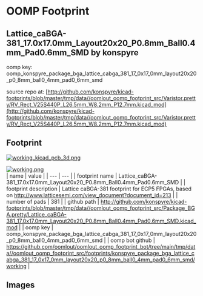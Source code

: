 # OOMP Footprint  
## Lattice_caBGA-381_17.0x17.0mm_Layout20x20_P0.8mm_Ball0.4mm_Pad0.6mm_SMD  by konspyre  
  
oomp key: oomp_konspyre_package_bga_lattice_cabga_381_17_0x17_0mm_layout20x20_p0_8mm_ball0_4mm_pad0_6mm_smd  
  
source repo at: [http://github.com/konspyre/kicad-footprints/blob/master/tmp/data//oomlout_oomp_footprint_src/Varistor.pretty/RV_Rect_V25S440P_L26.5mm_W8.2mm_P12.7mm.kicad_mod](http://github.com/konspyre/kicad-footprints/blob/master/tmp/data//oomlout_oomp_footprint_src/Varistor.pretty/RV_Rect_V25S440P_L26.5mm_W8.2mm_P12.7mm.kicad_mod)  
## Footprint  
  
[![working_kicad_pcb_3d.png](working_kicad_pcb_3d_600.png)](working_kicad_pcb_3d.png)  
  
[![working.png](working_600.png)](working.png)  
| name | value | 
| --- | --- | 
| footprint name | Lattice_caBGA-381_17.0x17.0mm_Layout20x20_P0.8mm_Ball0.4mm_Pad0.6mm_SMD | 
| footprint description | Lattice caBGA-381 footprint for ECP5 FPGAs, based on http://www.latticesemi.com/view_document?document_id=213 | 
| number of pads | 381 | 
| github path | http://github.com/konspyre/kicad-footprints/blob/master/tmp/data//oomlout_oomp_footprint_src/Package_BGA.pretty/Lattice_caBGA-381_17.0x17.0mm_Layout20x20_P0.8mm_Ball0.4mm_Pad0.6mm_SMD.kicad_mod | 
| oomp key | oomp_konspyre_package_bga_lattice_cabga_381_17_0x17_0mm_layout20x20_p0_8mm_ball0_4mm_pad0_6mm_smd | 
| oomp bot github | https://github.com/oomlout/oomlout_oomp_footprint_bot/tree/main/tmp/data//oomlout_oomp_footprint_src/footprints/konspyre_package_bga_lattice_cabga_381_17_0x17_0mm_layout20x20_p0_8mm_ball0_4mm_pad0_6mm_smd/working | 
## Images  
